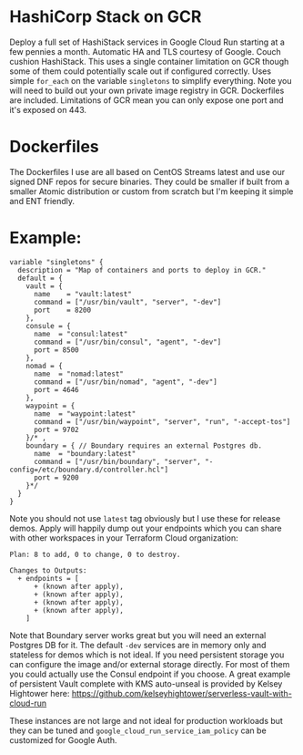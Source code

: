 # HashiCorp Stack on GCR
Deploy a full set of HashiStack services in Google Cloud Run starting at a few pennies a month.  Automatic HA and TLS courtesy of Google.  Couch cushion HashiStack.  This uses a single container limitation on GCR though some of them could potentially scale out if configured correctly.  Uses simple `for_each` on the variable `singletons` to simplify everything.  Note you will need to build out your own private image registry in GCR.  Dockerfiles are included.  Limitations of GCR mean you can only expose one port and it's exposed on 443.

# Dockerfiles
The Dockerfiles I use are all based on CentOS Streams latest and use our signed DNF repos for secure binaries.  They could be smaller if built from a smaller Atomic distribution or custom from scratch but I'm keeping it simple and ENT friendly.

# Example:
```
variable "singletons" {
  description = "Map of containers and ports to deploy in GCR."
  default = {
    vault = {
      name    = "vault:latest"
      command = ["/usr/bin/vault", "server", "-dev"]
      port    = 8200
    },
    consule = {
      name  = "consul:latest"
      command = ["/usr/bin/consul", "agent", "-dev"]
      port = 8500
    },
    nomad = {
      name  = "nomad:latest"
      command = ["/usr/bin/nomad", "agent", "-dev"]
      port = 4646
    },
    waypoint = {
      name  = "waypoint:latest"
      command = ["/usr/bin/waypoint", "server", "run", "-accept-tos"]
      port = 9702
    }/* ,
    boundary = { // Boundary requires an external Postgres db.
      name  = "boundary:latest"
      command = ["/usr/bin/boundary", "server", "-config=/etc/boundary.d/controller.hcl"]
      port = 9200
    }*/
  }
}
```
Note you should not use `latest` tag obviously but I use these for release demos. Apply will happily dump out your endpoints which you can share with other workspaces in your Terraform Cloud organization:
```
Plan: 8 to add, 0 to change, 0 to destroy.

Changes to Outputs:
  + endpoints = [
      + (known after apply),
      + (known after apply),
      + (known after apply),
      + (known after apply),
    ]
```
Note that Boundary server works great but you will need an external Postgres DB for it.  The default `-dev` services are in memory only and stateless for demos which is not ideal.  If you need persistent storage you can configure the image and/or external storage directly.  For most of them you could actually use the Consul endpoint if you choose.  A great example of persistent Vault complete with KMS auto-unseal is provided by Kelsey Hightower here: https://github.com/kelseyhightower/serverless-vault-with-cloud-run

These instances are not large and not ideal for production workloads but they can be tuned and `google_cloud_run_service_iam_policy` can be customized for Google Auth.
